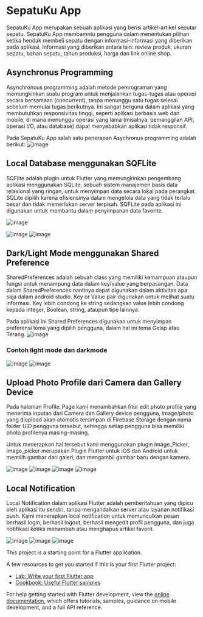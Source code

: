 # SepatuKu App
SepatuKu App merupakan sebuah aplikasi yang berisi artikel-artikel seputar sepatu. SepatuKu App membamntu pengguna dalam menentukan pilihan ketika hendak membeli sepatu dengan informasi-informasi yang diberikan pada aplikasi. Informasi yang diberikan antara lain: review produk, ukuran sepatu, bahan sepatu, tahun produksi, harga dan link online shop.

## Asynchronus Programming
Asynchronous programming adalah metode pemrograman yang memungkinkan suatu program untuk menjalankan tugas-tugas atau operasi secara bersamaan (concurrent), tanpa menunggu satu tugas selesai sebelum memulai tugas berikutnya. Ini sangat berguna dalam aplikasi yang membutuhkan responsivitas tinggi, seperti aplikasi berbasis web dan mobile, di mana menunggu operasi yang lama (misalnya, pemanggilan API, operasi I/O, atau database) dapat menyebabkan aplikasi tidak responsif.

Pada SepatuKu App salah satu penerapan Asychronus programming adalah berikut:
![image](https://github.com/XerOz94/SepatukuApp/assets/105989241/88f1af8f-1d79-46f1-a8c4-4ee2fff39ef4)

## Local Database menggunakan SQFLite
SQFlite adalah plugin untuk Flutter yang memungkinkan pengembang aplikasi menggunakan SQLite, sebuah sistem manajemen basis data relasional yang ringan, untuk menyimpan data secara lokal pada perangkat. SQLite dipilih karena efisiensinya dalam mengelola data yang tidak terlalu besar dan tidak memerlukan server terpisah.
SQFLite pada aplikasi ini digunakan untuk membantu dalam penyimpanan data favorite.

![image](https://github.com/XerOz94/SepatukuApp/assets/105989241/1c688e18-4499-406a-9ac8-879cfab29d8a)

  ![image](https://github.com/XerOz94/SepatukuApp/assets/105989241/d611f678-f76c-4acf-8084-b9113a45e881)
  ![image](https://github.com/XerOz94/SepatukuApp/assets/105989241/1aa4678c-5448-4ba9-90d4-73e505e9d8e8)


## Dark/Light Mode menggunakan Shared Preference
SharedPreferences adalah sebuah class yang memiliki kemampuan ataupun fungsi untuk menampung data dalam key/value yang berpasangan. Data dalam SharedPreferences nantinya dapat digunakan dalam aktivitas apa saja dalam android studio.
Key or Value pair digunakan untuk melihat suatu informasi. Key lebih condong ke string sedangkan value lebih condong kepada integer, Boolean, string, ataupun tipe lainnya.

Pada aplikasi ini Shared Preferences digunakan untuk menyimpan preferensi tema yang dipilih pengguna, dalam hal ini tema Gelap atau Terang.
![image](https://github.com/XerOz94/SepatukuApp/assets/105989241/250ae31c-29cf-4234-bd15-de74f51de343)

### Contoh light mode dan darkmode
![image](https://github.com/XerOz94/SepatukuApp/assets/105989241/f2fb1af3-a985-4911-a04d-b3d640c4e9cc)
![image](https://github.com/XerOz94/SepatukuApp/assets/105989241/7f34a521-6dd3-49ad-8734-96fda81b2ab5)

## Upload Photo Profile dari Camera dan Gallery Device
Pada halaman Profile_Page kami menambahkan fitur edit photo profile yang menerima inputan dari Camera dan Gallery device pengguna, image/photo yang diupload akan otomotis tersimpan di Firebase Storage dengan nama folder UID pengguna tersebut, sehingga setiap pengguna bisa memiliki photo profilenya masing-masing.

Untuk menerapkan hal tersebut kami menggunakan plugin Image_Picker, Image_picker merupakan Plugin Flutter untuk iOS dan Android untuk memilih gambar dari galeri, dan mengambil gambar baru dengan kamera.

![image](https://github.com/XerOz94/SepatukuApp/assets/105989241/77beb7e7-4891-40e6-94e3-9681e452c655)
![image](https://github.com/XerOz94/SepatukuApp/assets/105989241/826c5885-1b50-4a78-8590-0ac98e0abdef)
![image](https://github.com/XerOz94/SepatukuApp/assets/105989241/c556699d-9cb0-4b41-b56a-02651ca27406)
![image](https://github.com/XerOz94/SepatukuApp/assets/105989241/feba7111-8908-4d53-83e4-1250082b844a)

## Local Notification
Local Notification dalam aplikasi Flutter adalah pemberitahuan yang dipicu oleh aplikasi itu sendiri, tanpa mengandalkan server atau layanan notifikasi push. Kami menerapkan local notification untuk memunculkan pesan berhasil login, berhasil logout, berhasil mengedit profil pengguna, dan juga notifikasi ketika menambah atau menghapus artikel favorit.

![image](https://github.com/XerOz94/SepatukuApp/assets/105989241/c676bf4a-cf7e-4d2a-9d07-4237dbddfda6)
![image](https://github.com/XerOz94/SepatukuApp/assets/105989241/08457948-68a8-4bec-918e-cce3b573a394)
![image](https://github.com/XerOz94/SepatukuApp/assets/105989241/224a21bf-21cd-488d-ada3-0ee9287b2ddf)




This project is a starting point for a Flutter application.

A few resources to get you started if this is your first Flutter project:

- [Lab: Write your first Flutter app](https://docs.flutter.dev/get-started/codelab)
- [Cookbook: Useful Flutter samples](https://docs.flutter.dev/cookbook)

For help getting started with Flutter development, view the
[online documentation](https://docs.flutter.dev/), which offers tutorials,
samples, guidance on mobile development, and a full API reference.






